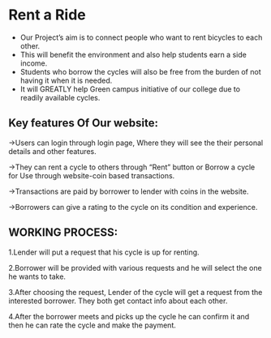 <h1>Rent a Ride</h1>
<ul>
<li>Our Project’s aim is to connect people who want to rent bicycles to each other.</li>

<li>This will benefit the environment and also help students earn a side income.</li>

<li>Students who borrow the cycles will also be free from the burden of not having it when it is needed.</li>

<li>It will GREATLY help Green campus initiative of our college due to readily available cycles.</li>

</ul>
<h2>Key features Of Our website:</h2>

->Users can login through login page, Where they will see the their personal details and other features.

->They can rent a cycle to others through “Rent” button or Borrow a cycle for Use through website-coin based transactions.

->Transactions are paid by borrower to lender with coins in the website.

->Borrowers can give a rating to the cycle on its condition and experience.

<h2>WORKING PROCESS:</h2>

1.Lender will put a request that his cycle is up for renting.

2.Borrower will be provided with various requests and he will select the one he wants to take.

3.After choosing the request, Lender of the cycle will get a request from the interested borrower. They both get contact info about each other.

4.After the borrower meets and picks up the cycle he can confirm it and then he can rate the cycle and make the payment.

